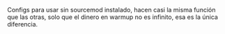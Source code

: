Configs para usar sin sourcemod instalado, hacen casi la misma función que las otras, solo que el dinero en warmup no es infinito, esa es la única diferencia.
